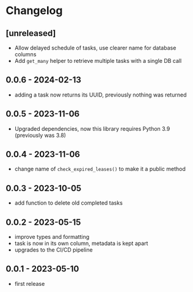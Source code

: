 # Changelog

## [unreleased]

* Allow delayed schedule of tasks, use clearer name for database columns
* Add `get_many` helper to retrieve multiple tasks with a single DB call

## 0.0.6 - 2024-02-13

* adding a task now returns its UUID, previously nothing was returned

## 0.0.5 - 2023-11-06

* Upgraded dependencies, now this library requires Python 3.9 (previously was 3.8)


## 0.0.4 - 2023-11-06

* change name of `check_expired_leases()` to make it a public method

## 0.0.3 - 2023-10-05

* add function to delete old completed tasks

## 0.0.2 - 2023-05-15

* improve types and formatting
* task is now in its own column, metadata is kept apart
* upgrades to the CI/CD pipeline

## 0.0.1 - 2023-05-10

* first release

